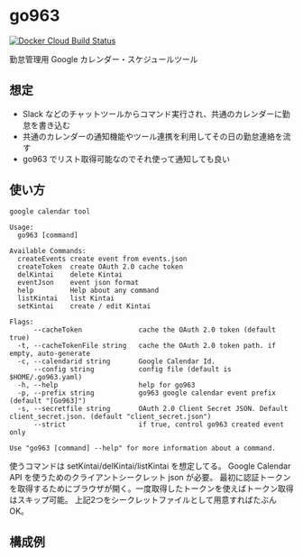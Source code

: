 # go963

[![Docker Cloud Build Status](https://img.shields.io/docker/cloud/build/srzzumix/go963)](https://hub.docker.com/repository/docker/srzzumix/go963)

勤怠管理用 Google カレンダー・スケジュールツール

## 想定

 * Slack などのチャットツールからコマンド実行され、共通のカレンダーに勤怠を書き込む
 * 共通のカレンダーの通知機能やツール連携を利用してその日の勤怠連絡を流す
 * go963 でリスト取得可能なのでそれ使って通知しても良い

## 使い方

```
google calendar tool

Usage:
  go963 [command]

Available Commands:
  createEvents create event from events.json
  createToken  create OAuth 2.0 cache token
  delKintai    delete Kintai
  eventJson    event json format
  help         Help about any command
  listKintai   list Kintai
  setKintai    create / edit Kintai

Flags:
      --cacheToken              cache the OAuth 2.0 token (default true)
  -t, --cacheTokenFile string   cache the OAuth 2.0 token path. if empty, auto-generate
  -c, --calendarid string       Google Calendar Id.
      --config string           config file (default is $HOME/.go963.yaml)
  -h, --help                    help for go963
  -p, --prefix string           go963 google calendar event prefix (default "[Go963]")
  -s, --secretfile string       OAuth 2.0 Client Secret JSON. Default client_secret.json. (default "client_secret.json")
      --strict                  if true, control go963 created event only

Use "go963 [command] --help" for more information about a command.

```

使うコマンドは setKintai/delKintai/listKintai を想定してる。
Google Calendar API を使うためのクライアントシークレット json が必要。
最初に認証トークンを取得するためにブラウザが開く。一度取得したトークンを使えばトークン取得はスキップ可能。
上記2つをシークレットファイルとして用意すればたぶん OK。

## 構成例

